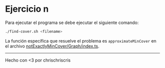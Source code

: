 # Ejercicio n

Para ejecutar el programa se debe ejecutar el siguiente comando:

```bash
./find-cover.sh <filename>
```

La función específica que resuelve el problema es `approximateMinCover` en el archivo [notExactlyMinCover/Graph/index.ts](notExactlyMinCover/Graph/index.ts).

---

Hecho con <3 por chrischriscris
